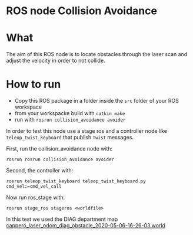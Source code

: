 # ROS node Collision Avoidance 

# What

The aim of this ROS node is to locate obstacles through the laser scan and adjust the velocity 
in order to not collide.


# How to run 

* Copy this ROS package in a folder inside the `src` folder of your ROS workspace
* from your workspacke build with `catkin_make`
* run with `rosrun collision_avoidance avoider`


In order to test this node use a stage ros and a controller node like `teleop_twist_keyboard` that publish `Twist` messages. 


First, run the collision_avoidance node with:

```
rosrun rosrun collision_avoidance avoider
```
Second, the controller with:
```
rosrun teleop_twist_keyboard teleop_twist_keyboard.py cmd_vel:=cmd_vel_call
```
Now run ros_stage with:

```
rosrun stage_ros stageros <worldfile>
```
In this test we used the DIAG department  map [cappero_laser_odom_diag_obstacle_2020-05-06-16-26-03.world](https://gitlab.com//grisetti/labiagi_2020_21/-/raw/master/workspaces/srrg2_labiagi/src/srrg2_navigation_2d/config/cappero_laser_odom_diag_obstacle_2020-05-06-16-26-03.world?inline=false)




